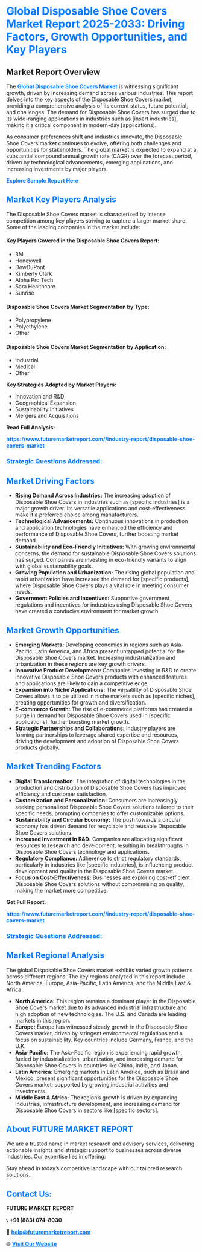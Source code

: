 <h1 style="color: #007BFF;">Global Disposable Shoe Covers Market Report 2025-2033: Driving Factors, Growth Opportunities, and Key Players</h1>

<section id="overview">
<h2>Market Report Overview</h2>
<p>The <a href="https://www.futuremarketreport.com//industry-report/disposable-shoe-covers-market" style="color: #007BFF; text-decoration: none;"><strong>Global Disposable Shoe Covers Market</strong></a> is witnessing significant growth, driven by increasing demand across various industries. This report delves into the key aspects of the Disposable Shoe Covers market, providing a comprehensive analysis of its current status, future potential, and challenges. The demand for Disposable Shoe Covers has surged due to its wide-ranging applications in industries such as [insert industries], making it a critical component in modern-day [applications].</p>
<p>As consumer preferences shift and industries innovate, the Disposable Shoe Covers market continues to evolve, offering both challenges and opportunities for stakeholders. The global market is expected to expand at a substantial compound annual growth rate (CAGR) over the forecast period, driven by technological advancements, emerging applications, and increasing investments by major players.</p>
</section>

<section id="overview">
<p><a href="https://www.futuremarketreport.com//request-sample/reportId=61940" style="color: #007BFF; text-decoration: none;"><strong>Explore Sample Report Here</strong></a></p>
</section>

<section id="key-players">
<h2 style="color: #007BFF;">Market Key Players Analysis</h2>
<p>The Disposable Shoe Covers market is characterized by intense competition among key players striving to capture a larger market share. Some of the leading companies in the market include:</p>
<h4>Key Players Covered in the Disposable Shoe Covers Report:</h4>
<ul><li>3M</li><li>Honeywell</li><li>DowDuPont</li><li>Kimberly Clark</li><li>Alpha Pro Tech</li><li>Sara Healthcare</li><li>Sunrise</li></ul>
<h4>Disposable Shoe Covers Market Segmentation by Type:</h4>
<ul><li>Polypropylene</li><li>Polyethylene</li><li>Other</li></ul>

<h4>Disposable Shoe Covers Market Segmentation by Application:</h4>
<ul><li>Industrial</li><li>Medical</li><li>Other</li></ul>
<p><strong>Key Strategies Adopted by Market Players:</strong></p>
<ul>
<li>Innovation and R&D</li>
<li>Geographical Expansion</li>
<li>Sustainability Initiatives</li>
<li>Mergers and Acquisitions</li>
</ul>
</section>

<section>
<p><strong>Read Full Analysis: </strong></p><a href="https://www.futuremarketreport.com//industry-report/disposable-shoe-covers-market" style="color: #007BFF; text-decoration: none;"><strong>https://www.futuremarketreport.com//industry-report/disposable-shoe-covers-market</strong></a>
<h3 style="color: #007BFF;">Strategic Questions Addressed:</h3>
</section>

<section id="driving-factors">
<h2 style="color: #007BFF;">Market Driving Factors</h2>
<ul>
<li><strong>Rising Demand Across Industries:</strong> The increasing adoption of Disposable Shoe Covers in industries such as [specific industries] is a major growth driver. Its versatile applications and cost-effectiveness make it a preferred choice among manufacturers.</li>
<li><strong>Technological Advancements:</strong> Continuous innovations in production and application technologies have enhanced the efficiency and performance of Disposable Shoe Covers, further boosting market demand.</li>
<li><strong>Sustainability and Eco-Friendly Initiatives:</strong> With growing environmental concerns, the demand for sustainable Disposable Shoe Covers solutions has surged. Companies are investing in eco-friendly variants to align with global sustainability goals.</li>
<li><strong>Growing Population and Urbanization:</strong> The rising global population and rapid urbanization have increased the demand for [specific products], where Disposable Shoe Covers plays a vital role in meeting consumer needs.</li>
<li><strong>Government Policies and Incentives:</strong> Supportive government regulations and incentives for industries using Disposable Shoe Covers have created a conducive environment for market growth.</li>
</ul>
</section>

<section id="growth-opportunities">
<h2 style="color: #007BFF;">Market Growth Opportunities</h2>
<ul>
<li><strong>Emerging Markets:</strong> Developing economies in regions such as Asia-Pacific, Latin America, and Africa present untapped potential for the Disposable Shoe Covers market. Increasing industrialization and urbanization in these regions are key growth drivers.</li>
<li><strong>Innovative Product Development:</strong> Companies investing in R&D to create innovative Disposable Shoe Covers products with enhanced features and applications are likely to gain a competitive edge.</li>
<li><strong>Expansion into Niche Applications:</strong> The versatility of Disposable Shoe Covers allows it to be utilized in niche markets such as [specific niches], creating opportunities for growth and diversification.</li>
<li><strong>E-commerce Growth:</strong> The rise of e-commerce platforms has created a surge in demand for Disposable Shoe Covers used in [specific applications], further boosting market growth.</li>
<li><strong>Strategic Partnerships and Collaborations:</strong> Industry players are forming partnerships to leverage shared expertise and resources, driving the development and adoption of Disposable Shoe Covers products globally.</li>
</ul>
</section>

<section id="trending-factors">
<h2 style="color: #007BFF;">Market Trending Factors</h2>
<ul>
<li><strong>Digital Transformation:</strong> The integration of digital technologies in the production and distribution of Disposable Shoe Covers has improved efficiency and customer satisfaction.</li>
<li><strong>Customization and Personalization:</strong> Consumers are increasingly seeking personalized Disposable Shoe Covers solutions tailored to their specific needs, prompting companies to offer customizable options.</li>
<li><strong>Sustainability and Circular Economy:</strong> The push towards a circular economy has driven demand for recyclable and reusable Disposable Shoe Covers solutions.</li>
<li><strong>Increased Investment in R&D:</strong> Companies are allocating significant resources to research and development, resulting in breakthroughs in Disposable Shoe Covers technology and applications.</li>
<li><strong>Regulatory Compliance:</strong> Adherence to strict regulatory standards, particularly in industries like [specific industries], is influencing product development and quality in the Disposable Shoe Covers market.</li>
<li><strong>Focus on Cost-Effectiveness:</strong> Businesses are exploring cost-efficient Disposable Shoe Covers solutions without compromising on quality, making the market more competitive.</li>
</ul>
</section>

<section>
<p><strong>Get Full Report: </strong></p><a href="https://www.futuremarketreport.com//industry-report/disposable-shoe-covers-market" style="color: #007BFF; text-decoration: none;"><strong>https://www.futuremarketreport.com//industry-report/disposable-shoe-covers-market</strong></a>
<h3 style="color: #007BFF;">Strategic Questions Addressed:</h3>
</section>


<section id="regional-analysis">
<h2 style="color: #007BFF;">Market Regional Analysis</h2>
<p>The global Disposable Shoe Covers market exhibits varied growth patterns across different regions. The key regions analyzed in this report include North America, Europe, Asia-Pacific, Latin America, and the Middle East & Africa:</p>
<ul>
<li><strong>North America:</strong> This region remains a dominant player in the Disposable Shoe Covers market due to its advanced industrial infrastructure and high adoption of new technologies. The U.S. and Canada are leading markets in this region.</li>
<li><strong>Europe:</strong> Europe has witnessed steady growth in the Disposable Shoe Covers market, driven by stringent environmental regulations and a focus on sustainability. Key countries include Germany, France, and the U.K.</li>
<li><strong>Asia-Pacific:</strong> The Asia-Pacific region is experiencing rapid growth, fueled by industrialization, urbanization, and increasing demand for Disposable Shoe Covers in countries like China, India, and Japan.</li>
<li><strong>Latin America:</strong> Emerging markets in Latin America, such as Brazil and Mexico, present significant opportunities for the Disposable Shoe Covers market, supported by growing industrial activities and investments.</li>
<li><strong>Middle East & Africa:</strong> The region’s growth is driven by expanding industries, infrastructure development, and increasing demand for Disposable Shoe Covers in sectors like [specific sectors].</li>
</ul>
</section>

<footer>
<h2 style="color: #007BFF;">About FUTURE MARKET REPORT</h2>
<p>We are a trusted name in market research and advisory services, delivering actionable insights and strategic support to businesses across diverse industries. Our expertise lies in offering:</p>

<p>Stay ahead in today’s competitive landscape with our tailored research solutions.</p>

<h2 style="color: #007BFF;">Contact Us:</h2>
<p><strong>FUTURE MARKET REPORT</strong></p>
<p>📞 <strong>+91 (883) 074-8030</strong></p>
<p>📧 <strong><a href="mailto:help@futuremarketreport.com" style="color: #007BFF;">help@futuremarketreport.com</a></strong></p>
<p>🌐 <strong><a href="https://www.futuremarketreport.com/" style="color: #007BFF;">Visit Our Website</a></strong></p>
</footer>